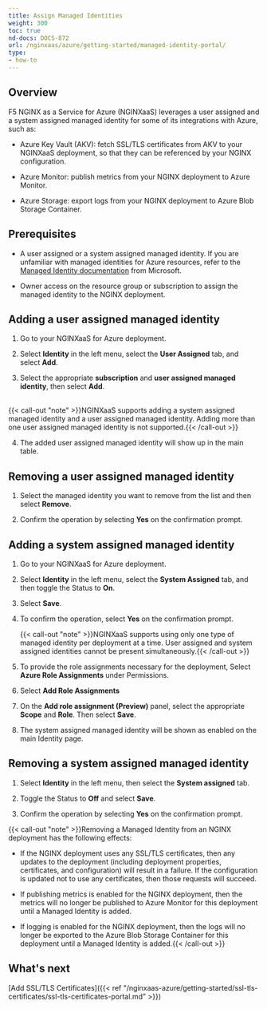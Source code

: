 ```yaml
---
title: Assign Managed Identities
weight: 300
toc: true
nd-docs: DOCS-872
url: /nginxaas/azure/getting-started/managed-identity-portal/
type:
- how-to
---
```


## Overview

F5 NGINX as a Service for Azure (NGINXaaS) leverages a user assigned and a system assigned managed identity for some of its integrations with Azure, such as:

- Azure Key Vault (AKV): fetch SSL/TLS certificates from AKV to your NGINXaaS deployment, so that they can be referenced by your NGINX configuration.

- Azure Monitor: publish metrics from your NGINX deployment to Azure Monitor.

- Azure Storage: export logs from your NGINX deployment to Azure Blob Storage Container.

## Prerequisites

- A user assigned or a system assigned managed identity. If you are unfamiliar with managed identities for Azure resources, refer to the [Managed Identity documentation](https://learn.microsoft.com/en-us/entra/identity/managed-identities-azure-resources/overview) from Microsoft.

- Owner access on the resource group or subscription to assign the managed identity to the NGINX deployment.

## Adding a user assigned managed identity

1. Go to your NGINXaaS for Azure deployment.

2. Select **Identity** in the left menu, select the **User Assigned** tab, and select **Add**.

3. Select the appropriate **subscription** and **user assigned managed identity**, then select **Add**.

<br>
   {{< call-out "note" >}}NGINXaaS supports adding a system assigned managed identity and a user assigned managed identity. Adding more than one user assigned managed identity is not supported.{{< /call-out >}}

4. The added user assigned managed identity will show up in the main table.

## Removing a user assigned managed identity

1. Select the managed identity you want to remove from the list and then select **Remove**.

2. Confirm the operation by selecting **Yes** on the confirmation prompt.

## Adding a system assigned managed identity

1. Go to your NGINXaaS for Azure deployment.

2. Select **Identity** in the left menu, select the **System Assigned** tab, and then toggle the Status to **On**.

3. Select **Save**.

3. To confirm the operation, select **Yes** on the confirmation prompt.

   {{< call-out "note" >}}NGINXaaS supports using only one type of managed identity per deployment at a time. User assigned and system assigned identities cannot be present simultaneously.{{< /call-out >}}

4. To provide the role assignments necessary for the deployment, Select **Azure Role Assignments** under Permissions.

5. Select **Add Role Assignments**

6. On the **Add role assignment (Preview)** panel, select the appropriate **Scope** and **Role**. Then select **Save**.

7. The system assigned managed identity will be shown as enabled on the main Identity page.

## Removing a system assigned managed identity

1. Select **Identity** in the left menu, then select the **System assigned** tab.

2. Toggle the Status to **Off** and select **Save**.

3. Confirm the operation by selecting **Yes** on the confirmation prompt.

{{< call-out "note" >}}Removing a Managed Identity from an NGINX deployment has the following effects:

- If the NGINX deployment uses any SSL/TLS certificates, then any updates to the deployment (including deployment properties, certificates, and configuration) will result in a failure. If the configuration is updated not to use any certificates, then those requests will succeed.

- If publishing metrics is enabled for the NGINX deployment, then the metrics will no longer be published to Azure Monitor for this deployment until a Managed Identity is added.

- If logging is enabled for the NGINX deployment, then the logs will no longer be exported to the Azure Blob Storage Container for this deployment until a Managed Identity is added.{{< /call-out >}}


## What's next

[Add SSL/TLS Certificates]({{< ref "/nginxaas-azure/getting-started/ssl-tls-certificates/ssl-tls-certificates-portal.md" >}})
